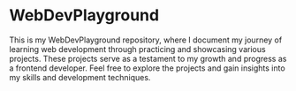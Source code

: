 # WebDevPlayground

This is my WebDevPlayground repository, where I document my journey of learning web development through practicing and showcasing various projects. These projects serve as a testament to my growth and progress as a frontend developer. Feel free to explore the projects and gain insights into my skills and development techniques.
